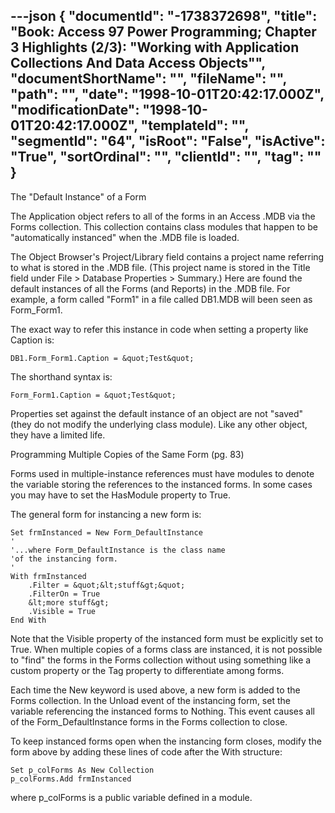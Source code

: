 ---json
{
  "documentId": "-1738372698",
  "title": "Book: Access 97 Power Programming; Chapter 3 Highlights (2/3): &quot;Working with Application Collections And Data Access Objects&quot;",
  "documentShortName": "",
  "fileName": "",
  "path": "",
  "date": "1998-10-01T20:42:17.000Z",
  "modificationDate": "1998-10-01T20:42:17.000Z",
  "templateId": "",
  "segmentId": "64",
  "isRoot": "False",
  "isActive": "True",
  "sortOrdinal": "",
  "clientId": "",
  "tag": ""
}
---

The &quot;Default Instance&quot; of a Form

The Application object refers to all of the forms in an Access .MDB via the Forms collection. This collection contains class modules that happen to be &quot;automatically instanced&quot; when the .MDB file is loaded.

The Object Browser's Project/Library field contains a project name referring to what is stored in the .MDB file. (This project name is stored in the Title field under File &gt; Database Properties &gt; Summary.) Here are found the default instances of all the Forms (and Reports) in the .MDB file. For example, a form called &quot;Form1&quot; in a file called DB1.MDB will been seen as Form_Form1.

The exact way to refer this instance in code when setting a property like Caption is:

    DB1.Form_Form1.Caption = &quot;Test&quot;

The shorthand syntax is:

    Form_Form1.Caption = &quot;Test&quot;

Properties set against the default instance of an object are not &quot;saved&quot; (they do not modify the underlying class module). Like any other object, they have a limited life.


Programming Multiple Copies of the Same Form (pg. 83)

Forms used in multiple-instance references must have modules to denote the variable storing the references to the instanced forms. In some cases you may have to set the HasModule property to True.

The general form for instancing a new form is:

    Set frmInstanced = New Form_DefaultInstance
    '
    '...where Form_DefaultInstance is the class name
    'of the instancing form.
    '
    With frmInstanced
        .Filter = &quot;&lt;stuff&gt;&quot;
        .FilterOn = True
        &lt;more stuff&gt;
        .Visible = True
    End With

Note that the Visible property of the instanced form must be explicitly set to True. When multiple copies of a forms class are instanced, it is not possible to &quot;find&quot; the forms in the Forms collection without using something like a custom property or the Tag property to differentiate among forms. 

Each time the New keyword is used above, a new form is added to the Forms collection. In the Unload event of the instancing form, set the variable referencing the instanced forms to Nothing. This event causes all of the Form_DefaultInstance forms in the Forms collection to close.

To keep instanced forms open when the instancing form closes, modify the form above by adding these lines of code after the With structure:

    Set p_colForms As New Collection
    p_colForms.Add frmInstanced

where p_colForms is a public variable defined in a module.
